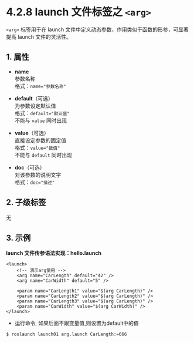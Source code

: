# 4.2.8 launch 文件标签之 `<arg>`

`<arg>` 标签用于在 launch 文件中定义动态参数，作用类似于函数的形参，可显著提高 launch 文件的灵活性。

## 1. 属性

- **name**  
  参数名称  
  格式：`name="参数名称"`

- **default**（可选）  
  为参数设定默认值  
  格式：`default="默认值"`  
  不能与 `value` 同时出现

- **value**（可选）  
  直接设定参数的固定值  
  格式：`value="数值"`  
  不能与 `default` 同时出现

- **doc**（可选）  
  对该参数的说明文字  
  格式：`doc="描述"`

## 2. 子级标签  
无

## 3. 示例

**launch 文件传参语法实现：hello.launch**

```
<launch>
    <!-- 演示arg使用 -->
    <arg name="CarLength" default="42" />
    <arg name="CarWidth" default="5" />

    <param name="CarLength1" value="$(arg CarLength)" />
    <param name="CarLength2" value="$(arg CarLength)" />
    <param name="CarLength3" value="$(arg CarLength)" />
    <param name="CarWidth" value="$(arg CarWidth)" />
</launch>
```

- 运行命令, 如果后面不跟变量值,则设置为default中的值
```
$ roslaunch launch01 arg.launch CarLength:=666
```
